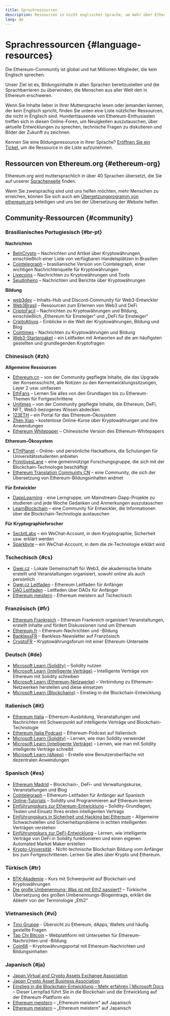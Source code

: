 ```yaml
---
title: Sprachressourcen
description: Ressourcen in nicht englischer Sprache, um mehr über Ethereum zu erfahren
lang: de
---
```


# Sprachressourcen {#language-resources}

Die Ethereum-Community ist global und hat Millionen Mitglieder, die kein Englisch sprechen.

Unser Ziel ist es, Bildungsinhalte in allen Sprachen bereitzustellen und die Sprachbarrieren zu überwinden, die Menschen aus aller Welt den in Ethereum erschweren.

Wenn Sie Inhalte lieber in Ihrer Muttersprache lesen oder jemanden kennen, der kein Englisch spricht, finden Sie unten eine Liste nützlicher Ressourcen, die nicht in Englisch sind. Hunderttausende von Ethereum-Enthusiasten treffen sich in diesen Online-Foren, um Neuigkeiten auszutauschen, über aktuelle Entwicklungen zu sprechen, technische Fragen zu diskutieren und Bilder der Zukunft zu zeichnen.

Kennen Sie eine Bildungsressource in Ihrer Sprache? [Eröffnen Sie ein Ticket](https://github.com/ethereum/ethereum-org-website/issues/new/choose), um die Ressource in die Liste aufzunehmen.

## Ressourcen von Ethereum.org {#ethereum-org}

Ethereum.org wird muttersprachlich in über 40 Sprachen übersetzt, die Sie auf unserer [Sprachenseite](/languages) finden.

Wenn Sie zweisprachig sind und uns helfen möchten, mehr Menschen zu erreichen, können Sie sich auch am [Übersetzungprogramm von ethereum.org](/contributing/translation-program/#translation-program) beteiligen und uns bei der Übersetzung der Website helfen.

## Community-Ressourcen {#community}

### Brasilianisches Portugiesisch {#br-pt}

**Nachrichten**

- [BeInCrypto](http://www.beincrypto.com.br) – Nachrichten und Artikel über Kryptowährungen, einschließlich einer Liste von verfügbaren Handelsplätzen in Brasilien
- [Cointelegraph](http://cointelegraph.com.br/category/analysis) – brasilianische Version von Cointelegraph, einer wichtigen Nachrichtenquelle für Kryptowährungen
- [Livecoins](http://www.livecoins.com.br/ethereum) – Nachrichten zu Kryptowährungen und Tools
- [Seudinheiro](http://www.seudinheiro.com/criptomoedas/) – Nachrichten und Berichte über Kryptowährungen

**Bildung**

- [web3dev](https://www.web3dev.com.br/) – Inhalts-Hub und Discord-Community für Web3-Entwickler
- [Web3Brasil](https://github.com/web3brasil/web3brasil) – Ressourcen zum Erlernen von Web3 und DeFi
- [CriptoFacil](http://www.criptofacil.com/ultimas-noticias/) – Nachrichten zu Kryptowährungen und Bildung, einschließlich „Ethereum für Einsteiger“ und „DeFi für Einsteiger“
- [CriptoAtivos](http://www.criptoativos.wiki.br/) – Einblicke in die Welt der Kryptowährungen, Bildung und Blog
- [Cointimes](http://www.cointimes.com.br/) – Nachrichten zu Kryptowährungen und Bildung
- [Web3-Starterpaket](https://docs.google.com/document/d/1X8PSTFH7FTw9J-gbKWM6Y430SWCBT8d4t4pJgFQHJ8E/) – ein Leitfaden mit Antworten auf die am häufigsten gestellten und grundlegenden Kryptofragen

### Chinesisch {#zh}

**Allgemeine Ressourcen**

- [Ethereum.cn](https://www.ethereum.cn/) – von der Community gepflegte Inhalte, die das Upgrade der Konsensschicht, alle Notizen zu den Kernentwicklungssitzungen, Layer 2 usw. umfassen
- [EthFans](https://github.com/editor-Ajian/EthFans.org-annual-collected-works/) – Lernen Sie alles von den Grundlagen bis zu Ethereum-Themen für Fortgeschrittene
- [Unitimes](https://mp.weixin.qq.com/s/tvloZSDBSOQN9zDQj_91kA) – von der Community gepflegte Inhalte, die Ethereum, DeFi, NFT, Web3-bezogenes Wissen abdecken
- [123ETH](https://123eth.org/) – ein Portal für das Ethereum-Ökosystem
- [Zhen Xiao](http://zhenxiao.com/blockchain/) – kostenlose Online-Kurse über Kryptowährungen und ihre Anwendungen
- [Ethereum Whitepaper](https://github.com/ethereum/wiki/wiki/[%E4%B8%AD%E6%96%87]-%E4%BB%A5%E5%A4%AA%E5%9D%8A%E7%99%BD%E7%9A%AE%E4%B9%A6) – Chinesische Version des Ethereum-Whitepapers

**Ethereum-Ökosystem**

- [ETHPlanet](https://www.ethplanet.org/) – Online- und persönliche Hackathons, die Schulungen für Universitätsstudenten anbieten
- [PrimitivesLane](https://www.primitiveslane.org/) – eine gemeinnützige Forschungsgruppe, die sich mit der Blockchain-Technologie beschäftigt
- [Ethereum Translation Community CN](https://www.notion.so/Ethereum-Translation-Community-CN-05375fe0a94c4214acaf90f42ba40171) – eine Community, die sich der Übersetzung von Ethereum-Bildungsinhalten widmet

**Für Entwickler**

- [DappLearning](https://github.com/Dapp-Learning-DAO/Dapp-Learning) - eine Lerngruppe, um Mainstream-Dapp-Projekte zu studieren und jede Woche Gedanken und Anmerkungen auszutauschen
- [LearnBlockchain](https://learnblockchain.cn/) – eine Community für Entwickler, die Informationen über die Blockchain-Technologie austauschen

**Für Kryptographieforscher**

- [SecbitLabs](https://mp.weixin.qq.com/s/69_tqBJpr_sbaKtR1sBRMw) – ein WeChat-Account, in dem Kryptographie, Sicherheit usw. erklärt werden
- [Sparkbyte](https://mp.weixin.qq.com/s/9KgKTc_jtJ7bWKdbNPoqvQ) – ein WeChat-Account, in dem die zk-Technologie erklärt wird

### Tschechisch {#cs}

- [Gwei.cz](https://gwei.cz) - Lokale Gemeinschaft für Web3, die akademische Inhalte erstellt und Veranstaltungen organisiert, sowohl online als auch persönlich
- [Gwei.cz Leitfaden](https://prirucka.gwei.cz/) - Ethereum Leitfaden für Anfänger
- [DAO Leitfaden](https://dao.gwei.cz/) - Leitfaden über DAOs für Anfänger
- [Ethereum meistern](https://ipfs.infura-ipfs.io/ipfs/bafybeidvuxhnsgfx3tncpfxheqglkjwmdxclknlgd7s7qggd2a6bzgb27m) - Ethereum meistern auf Tschechisch

### Französisch {#fr}

- [Ethereum Frankreich](https://www.ethereum-france.com/) – Ethereum Frankreich organisiert Veranstaltungen, erstellt Inhalte und fördert Diskussionen rund um Ethereum
- [Ethereum.fr](https://ethereum.fr/) – Ethereum-Nachrichten und -Bildung
- [BanklessFR](https://banklessfr.substack.com/) – Bankless-Newsletter auf Französisch
- [CryptoFR](https://cryptofr.com/category/44/ethereum-general) – Kryptowährungsforum mit einer Ethereum-Unterseite

### Deutsch {#de}

- [Microsoft Learn (Solidity)](https://docs.microsoft.com/de-de/learn/modules/blockchain-learning-solidity/) – Solidity nutzen
- [Microsoft Learn (Intelligente Verträge)](https://docs.microsoft.com/de-de/learn/modules/blockchain-solidity-ethereum-smart-contracts/) – Intelligente Verträge von Ethereum mit Solidity schreiben
- [Microsoft Learn (Ethereum-Netzwerke)](https://docs.microsoft.com/de-de/learn/modules/blockchain-ethereum-networks/) – Verbindung zu Ethereum-Netzwerken herstellen und diese einsetzen
- [Microsoft Learn (Blockchains)](https://docs.microsoft.com/de-de/learn/paths/ethereum-blockchain-development/) – Einstieg in die Blockchain-Entwicklung

### Italienisch {#it}

- [Ethereum Italia](https://www.ethereum-italia.it/) – Ethereum-Ausbildung, Veranstaltungen und Nachrichten mit Schwerpunkt auf intelligente Verträge und Blockchain-Technologie
- [Ethereum Italia Podcast](https://www.ethereum-italia.it/podcast/) – Ethereum-Podcast auf Italienisch
- [Microsoft Learn (Solidity)](https://docs.microsoft.com/it-it/learn/modules/blockchain-learning-solidity/) – Lernen, wie man Solidity verwendet
- [Microsoft Learn (Intelligente Verträge)](https://docs.microsoft.com/it-it/learn/modules/blockchain-solidity-ethereum-smart-contracts/) – Lernen, wie man mit Solidity intelligente Verträge schreibt
- [Microsoft Learn (dApps)](https://docs.microsoft.com/it-it/learn/modules/blockchain-create-ui-decentralized-apps/) - Erstelle eine Benutzeroberfläche mit dezentralen Anwendungen

### Spanisch {#es}

- [Ethereum Madrid](https://ethereummadrid.com/) – Blockchain-, DeFi- und Verwaltungskurse, Veranstaltungen und Blog
- [Cointelegraph](https://es.cointelegraph.com/ethereum-for-beginners) – Ethereum-Leitfaden für Anfänger auf Spanisch
- [Online-Tutorials](https://tutoriales.online/curso/solidity) – Solidity und Programmieren auf Ethereum lernen
- [Einführungskurs zur Ethereum-Entwicklung](https://youtube.com/playlist?list=PLTqiwJDd_R8y9pfUBjhkVa1IDMwyQz-fU) – Solidity-Grundlagen, Testen und Einsatz Ihres ersten intelligenten Vertrags
- [Einführungskurs in Sicherheit und Hacking bei Ethereum](https://youtube.com/playlist?list=PLTqiwJDd_R8yHOvteko_DmUxUTMHnlfci) – Allgemeine Schwachstellen und Sicherheitsprobleme in echten intelligenten Verträgen verstehen
- [Einführungskurs zur DeFi-Entwicklung](https://youtube.com/playlist?list=PLTqiwJDd_R8zZiP9_jNdaPqA3HqoW2lrS) – Lernen, wie intelligente Verträge von DeFi in Solidity funktionieren und einen eigenen Automated Market Maker erstellen
- [Krypto-Universität](https://www.youtube.com/c/Cryptoversidad) - Nicht-technische Blockchain Bildung vom Anfänger bis zum Fortgeschrittenen. Lernen Sie alles über Krypto und Ethereum.

### Türkisch {#tr}

- [BTK-Akademie](https://www.btkakademi.gov.tr/portal/course/blokzincir-ve-kripto-paralar-10569#!/about) – Kurs mit Schwerpunkt auf Blockchain und Kryptowährungen
- [Die große Umbenennung: Was ist mit Eth2 passiert?](https://miningturkiye.org/konu/ethereum-madenciligi-bitiyor-mu-onemli-gelisme.655/) – Türkische Übersetzung des großen Umbenennungs-Blogeintrags, erklärt die Abkehr von der Terminologie „Eth2“

### Vietnamesisch {#vi}

- [Tino Gruppe](https://wiki.tino.org/ethereum-la-gi/) - Übersicht zu Ethereum, dApps, Wallets und häufig gestellte Fragen
- [Tap Chi Bitcoin](https://tapchibitcoin.io/tap-chi/tin-tuc-ethereum-eth) – Webplattform mit Unterseiten für Ethereum-Nachrichten und -Bildung
- [Coin68](https://coin68.com/ethereum-tieu-diem/) – Kryptowährungsportal mit Ethereum-Nachrichten und Bildungsinhalten

### Japanisch {#ja}

- [Japan Virtual and Crypto Assets Exchange Association](https://jvcea.or.jp/)
- [Japan Crypto Asset Business Association](https://cryptocurrency-association.org/)
- [Einstieg in die Blockchain-Entwicklung – Mehr erfahren | Microsoft Docs](https://docs.microsoft.com/ja-jp/learn/paths/ethereum-blockchain-development/) – Dieser Lernpfad führt Sie in die Blockchain und die Entwicklung auf der Ethereum-Plattform ein
- [Ethereum meistern](https://www.oreilly.co.jp/books/9784873118963/) – „Ethereum meistern" auf Japanisch
- [Ethereum meistern](https://www.oreilly.co.jp/books/9784873118963/) – „Ethereum meistern" auf Japanisch
